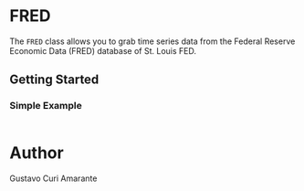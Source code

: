 # FRED
The `FRED` class allows you to grab time series data from the Federal
Reserve Economic Data (FRED) database of St. Louis FED.

## Getting Started


### Simple Example


``` python

```

# Author
Gustavo Curi Amarante

